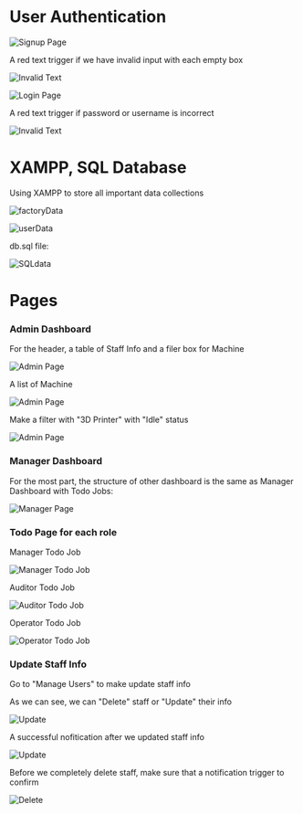 # User Authentication
![Signup Page](./public/signupPage.png)

A red text trigger if we have invalid input with each empty box

![Invalid Text](./public/Invalid%20input.png)

![Login Page](./public/LoginPage.png)

A red text trigger if password or username is incorrect

![Invalid Text](./public/invalid%20input2.png)

# XAMPP, SQL Database
Using XAMPP to store all important data collections

![factoryData](./public/factoryData.png)

![userData](./public/userData.png)

db.sql file:

![SQLdata](./public/SQLdata.png)

# Pages

### Admin Dashboard

For the header, a table of Staff Info and a filer box for Machine

![Admin Page](./public/AdminDashboard1.png)

A list of Machine

![Admin Page](./public/adminDashboard2.png)

Make a filter with "3D Printer" with "Idle" status

![Admin Page](./public/AdminDashboard.png)

### Manager Dashboard
For the most part, the structure of other dashboard is the same as Manager Dashboard with Todo Jobs:

![Manager Page](./public/ManagerDashboard.png)

### Todo Page for each role

Manager Todo Job

![Manager Todo Job](./public/todoForManager.png)

Auditor Todo Job

![Auditor Todo Job](./public/todoForAuditor.png)

Operator Todo Job

![Operator Todo Job](./public/todoForOperator.png)

### Update Staff Info

Go to "Manage Users" to make update staff info

As we can see, we can "Delete" staff or "Update" their info

![Update](./public/Update.png)

A successful nofitication after we updated staff info

![Update](./public/Update%20Notification.png)

Before we completely delete staff, make sure that a notification trigger to confirm

![Delete](./public/Delete.png)
